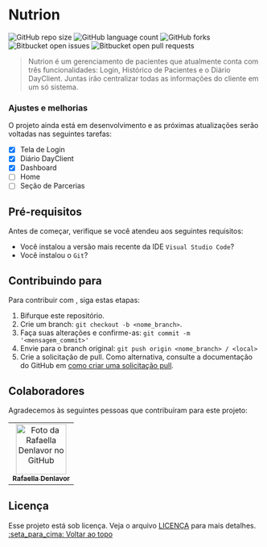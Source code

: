 # Nutrion

![GitHub repo size](https://img.shields.io/github/repo-size/rafa-denlavor/nutrion?style=for-the-badge)
![GitHub language count](https://img.shields.io/github/languages/count/rafa-denlavor/nutrion?style=for-the-badge)
![GitHub forks](https://img.shields.io/github/forks/rafa-denlavor/nutrion?style=for-the-badge)
![Bitbucket open issues](https://img.shields.io/bitbucket/issues/rafa-denlavor/nutrion?style=for-the-badge)
![Bitbucket open pull requests](https://img.shields.io/bitbucket/pr-raw/rafa-denlavor/nutrion?style=for-the-badge)

> Nutrion é um gerenciamento de pacientes que atualmente conta com três funcionalidades: Login, Histórico de Pacientes e o Diário DayClient. Juntas irão centralizar todas as informações do cliente em um só sistema.

### Ajustes e melhorias

O projeto ainda está em desenvolvimento e as próximas atualizações serão voltadas nas seguintes tarefas:

- [x] Tela de Login
- [x] Diário DayClient
- [x] Dashboard
- [ ] Home
- [ ] Seção de Parcerias

## Pré-requisitos
Antes de começar, verifique se você atendeu aos seguintes requisitos:
* Você instalou a versão mais recente da IDE `Visual Studio Code`?
* Você instalou o `Git`?
## Contribuindo para <portfolio>
Para contribuir com <portfolio>, siga estas etapas:
1. Bifurque este repositório.
2. Crie um branch: `git checkout -b <nome_branch>`.
3. Faça suas alterações e confirme-as: `git commit -m '<mensagem_commit>'`
4. Envie para o branch original: `git push origin <nome_branch> / <local>`
5. Crie a solicitação de pull.
Como alternativa, consulte a documentação do GitHub em [como criar uma solicitação pull](https://help.github.com/en/github/collaborating-with-issues-and-pull-requests/creating-a-pull-request).
## Colaboradores
Agradecemos às seguintes pessoas que contribuíram para este projeto:
<table>
  <tr>
    <td align="center">
      <a href="https://rafa-denlavor.github.io/portfolio-v2.0/#">
        <img src="https://avatars.githubusercontent.com/u/70455070?v=4" width="100px;" alt="Foto da Rafaella Denlavor no GitHub"/><br>
        <sub>
          <b>Rafaella Denlavor</b>
        </sub>
      </a>
    </td>
  </tr>
</table>

## Licença
Esse projeto está sob licença. Veja o arquivo [LICENÇA](LICENSE.md) para mais detalhes.
[:seta_para_cima: Voltar ao topo](#nutrion)<br>

